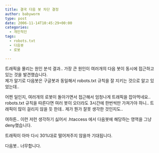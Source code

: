```yaml
---
title: 결국 다음 봇 차단 결정
author: babyworm
type: post
date: 2006-11-14T10:45:29+00:00
categories:
  - 개인적인
tags:
  - robots.txt
  - 다음봇
  - 로봇

---
```

트래픽을 몰리는 원인 분석 결과.. 가장 큰 원인이 여러개의 다음 봇이 동시에 접근하고 있는 것을 발견했습니다.<br>
제가 알기로 다음봇은 구글봇과 동일해서 robots.txt 규칙을 잘 지키는 것으로 알고 있었는데.. 

어쩐 일인지, 여러개의 로봇이 돌아가면서 접근해서 엄청나게 트래픽을 잡아먹네요..<br>
robots.txt 규칙을 따른다면 여러 봇이 오더라도 3시간에 한번씩만 가져가야 하니.. 트래픽이 많이 걸리지 않을 듯 한데.. 제가 뭔가 잘못 생각한 것인지도..

여하튼.. 이런 저런 생각하기 싫어서 .htaccess 에서 다음봇에 해당하는 영역을 그냥 deny했습니다. 

트래픽이 아마 다시 30%대로 떨어져주지 않을까 기대됩니다. 

다음봇.. 너무합니다.
